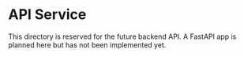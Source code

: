 # API Service

This directory is reserved for the future backend API. A FastAPI app is planned here but has not been implemented yet.
